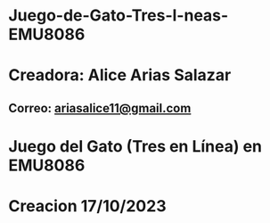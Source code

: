 # Juego-de-Gato-Tres-l-neas-EMU8086
# Creadora: Alice Arias Salazar
## Correo: ariasalice11@gmail.com
# Juego del Gato (Tres en Línea) en EMU8086
# Creacion 17/10/2023
